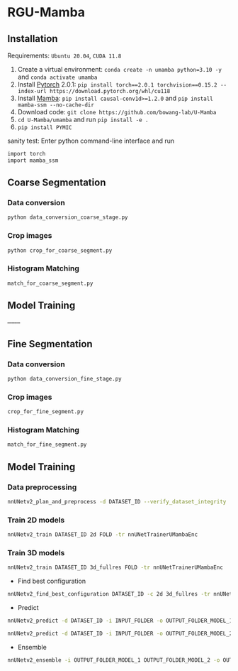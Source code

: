 # RGU-Mamba

## Installation


Requirements: `Ubuntu 20.04`, `CUDA 11.8`

1. Create a virtual environment: `conda create -n umamba python=3.10 -y` and `conda activate umamba `
2. Install [Pytorch](https://pytorch.org/get-started/previous-versions/#linux-and-windows-4) 2.0.1: `pip install torch==2.0.1 torchvision==0.15.2 --index-url https://download.pytorch.org/whl/cu118`
3. Install [Mamba](https://github.com/state-spaces/mamba): `pip install causal-conv1d>=1.2.0` and `pip install mamba-ssm --no-cache-dir`
4. Download code: `git clone https://github.com/bowang-lab/U-Mamba`
5. `cd U-Mamba/umamba` and run `pip install -e .`
6. `pip install PYMIC`

sanity test: Enter python command-line interface and run

```bash
import torch
import mamba_ssm
```

## Coarse Segmentation

### Data conversion
```bash
python data_conversion_coarse_stage.py
```
### Crop images
```bash
python crop_for_coarse_segment.py
```
### Histogram Matching
```bash
match_for_coarse_segment.py
```

## Model Training

```bash
…………
```

## Fine Segmentation
### Data conversion
```bash
python data_conversion_fine_stage.py
```
### Crop images
```bash
crop_for_fine_segment.py
```
### Histogram Matching
```bash
match_for_fine_segment.py
```





## Model Training

### Data preprocessing

```bash
nnUNetv2_plan_and_preprocess -d DATASET_ID --verify_dataset_integrity
```

### Train 2D models

```bash
nnUNetv2_train DATASET_ID 2d FOLD -tr nnUNetTrainerUMambaEnc
```

### Train 3D models

```bash
nnUNetv2_train DATASET_ID 3d_fullres FOLD -tr nnUNetTrainerUMambaEnc
```

- Find best configuration

```bash
nnUNetv2_find_best_configuration DATASET_ID -c 2d 3d_fullres -tr nnUNetTrainerUMambaEnc
```

- Predict
```bash
nnUNetv2_predict -d DATASET_ID -i INPUT_FOLDER -o OUTPUT_FOLDER_MODEL_1 -f  0 1 2 3 4 -tr nnUNetTrainerUMambaEncNoAMP -c 2d -p nnUNetPlans --save_probabilities

nnUNetv2_predict -d DATASET_ID -i INPUT_FOLDER -o OUTPUT_FOLDER_MODEL_2 -f  0 1 2 3 4 -tr nnUNetTrainerUMambaEncNoAMP -c 3d_fullres -p nnUNetPlans --save_probabilities
```
- Ensemble
```bash
nnUNetv2_ensemble -i OUTPUT_FOLDER_MODEL_1 OUTPUT_FOLDER_MODEL_2 -o OUTPUT_FOLDER -np 8
```


